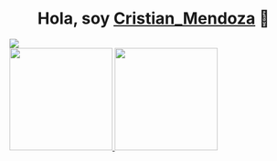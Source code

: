 <div align="center">
<h1 align="center">Hola, soy <a href="https://proyecto0cd.netlify.app/">Cristian_Mendoza</a> 👋</h1>
</div>
<img src="https://i.imgur.com/cEcNHXS.jpg">

<div>
<a href="https://github.com/CristianMendozaH/CristianMendozaH">

<img height="180em" src="https://github-readme-stats.vercel.app/api?username=CristianMendozaH&show_icons=true&hide=contribs,prs&cache_seconds=86400&theme=chartreuse-dark"/> 

<img height="180em" src="https://github-readme-stats.vercel.app/api/top-langs/?username=CristianMendozaH&layout=compact&theme=chartreuse-dark"/> 
</div>



